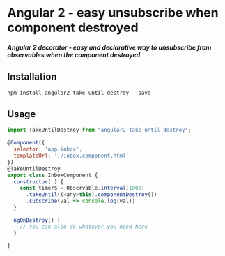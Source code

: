 # Angular 2 - easy unsubscribe when component destroyed 

##### Angular 2 decorator - easy and declarative way to unsubscribe from observables when the component destroyed

## Installation
`npm install angular2-take-until-destroy --save`

## Usage
```js
import TakeUntilDestroy from "angular2-take-until-destroy";

@Component({
  selector: 'app-inbox',
  templateUrl: './inbox.component.html'
})
@TakeUntilDestroy
export class InboxComponent {
  constructor( ) {
    const timer$ = Observable.interval(1000)
      .takeUntil((<any>this).componentDestroy())
      .subscribe(val => console.log(val))
  }

  ngOnDestroy() {
    // You can also do whatever you need here
  }

}
```


